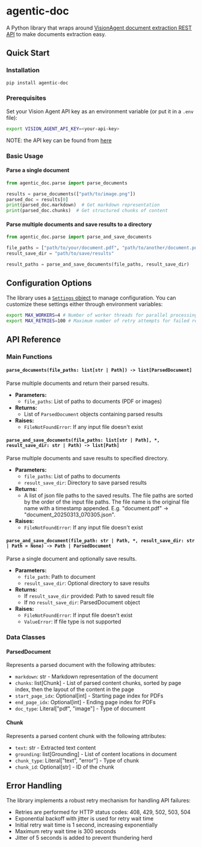 # agentic-doc

A Python library that wraps around [VisionAgent document extraction REST API](https://va.landing.ai/demo/doc-extraction) to make documents extraction easy.

## Quick Start

### Installation

```bash
pip install agentic-doc
```

### Prerequisites

Set your Vision Agent API key as an environment variable (or put it in a `.env` file):

```bash
export VISION_AGENT_API_KEY=<your-api-key>
```

NOTE: the API key can be found from [here](https://va.landing.ai/account/api-key)

### Basic Usage

#### Parse a single document

```python
from agentic_doc.parse import parse_documents

results = parse_documents(["path/to/image.png"])
parsed_doc = results[0]
print(parsed_doc.markdown)  # Get markdown representation
print(parsed_doc.chunks)  # Get structured chunks of content
```

#### Parse multiple documents and save results to a directory

```python
from agentic_doc.parse import parse_and_save_documents

file_paths = ["path/to/your/document.pdf", "path/to/another/document.pdf"]
result_save_dir = "path/to/save/results"

result_paths = parse_and_save_documents(file_paths, result_save_dir)
```

## Configuration Options

The library uses a [`Settings` object](./agentic_doc/config.py) to manage configuration. You can customize these settings either through environment variables:


```bash
export MAX_WORKERS=4 # Number of worker threads for parallel processing, defaults to 10
export MAX_RETRIES=100 # Maximum number of retry attempts for failed requests, defaults to 100
```

## API Reference

### Main Functions

#### `parse_documents(file_paths: list[str | Path]) -> list[ParsedDocument]`

Parse multiple documents and return their parsed results.

- **Parameters:**
  - `file_paths`: List of paths to documents (PDF or images)
- **Returns:**
  - List of `ParsedDocument` objects containing parsed results
- **Raises:**
  - `FileNotFoundError`: If any input file doesn't exist

#### `parse_and_save_documents(file_paths: list[str | Path], *, result_save_dir: str | Path) -> list[Path]`

Parse multiple documents and save results to specified directory.

- **Parameters:**
  - `file_paths`: List of paths to documents
  - `result_save_dir`: Directory to save parsed results
- **Returns:**
  - A list of json file paths to the saved results. The file paths are sorted by the order of the input file paths. The file name is the original file name with a timestamp appended. E.g. "document.pdf" -> "document_20250313_070305.json".
- **Raises:**
  - `FileNotFoundError`: If any input file doesn't exist

#### `parse_and_save_document(file_path: str | Path, *, result_save_dir: str | Path = None) -> Path | ParsedDocument`

Parse a single document and optionally save results.

- **Parameters:**
  - `file_path`: Path to document
  - `result_save_dir`: Optional directory to save results
- **Returns:**
  - If `result_save_dir` provided: Path to saved result file
  - If no `result_save_dir`: ParsedDocument object
- **Raises:**
  - `FileNotFoundError`: If input file doesn't exist
  - `ValueError`: If file type is not supported

### Data Classes

#### ParsedDocument

Represents a parsed document with the following attributes:

- `markdown`: str - Markdown representation of the document
- `chunks`: list[Chunk] - List of parsed content chunks, sorted by page index, then the layout of the content in the page
- `start_page_idx`: Optional[int] - Starting page index for PDFs
- `end_page_idx`: Optional[int] - Ending page index for PDFs
- `doc_type`: Literal["pdf", "image"] - Type of document

#### Chunk

Represents a parsed content chunk with the following attributes:

- `text`: str - Extracted text content
- `grounding`: list[Grounding] - List of content locations in document
- `chunk_type`: Literal["text", "error"] - Type of chunk
- `chunk_id`: Optional[str] - ID of the chunk

## Error Handling

The library implements a robust retry mechanism for handling API failures:

- Retries are performed for HTTP status codes: 408, 429, 502, 503, 504
- Exponential backoff with jitter is used for retry wait time
- Initial retry wait time is 1 second, increasing exponentially
- Maximum retry wait time is 300 seconds
- Jitter of 5 seconds is added to prevent thundering herd
